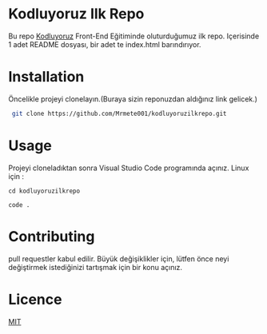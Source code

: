 # Kodluyoruz Ilk Repo

 Bu repo [Kodluyoruz](https://github.com/Mrmete001/kodluyoruzilkrepo) Front-End Eğitiminde oluturduğumuz ilk repo. Içerisinde 1 adet README dosyası, bir adet te index.html barındırıyor.
# Installation
Öncelikle projeyi clonelayın.(Buraya sizin reponuzdan aldığınız link gelicek.)
```bash
 git clone https://github.com/Mrmete001/kodluyoruzilkrepo.git
```


# Usage
Projeyi cloneladıktan sonra Visual Studio Code programında açınız.
Linux için : 
```linux 
cd kodluyoruzilkrepo

code .
```
# Contributing
pull requestler kabul edilir. Büyük değişiklikler için, lütfen önce neyi değiştirmek  istediğinizi tartışmak için bir konu açınız.
# Licence
[MIT](https://choosealicense.com/licenses/mit/)
